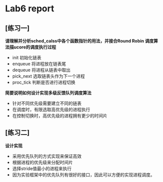 # Lab6 report

## [练习一]
**请理解并分析sched_calss中各个函数指针的用法，并接合Round Robin 调度算法描ucore的调度执行过程**

- init 初始化链表
- enqueue 将进程放在链表尾
- dequeue 将进程从链表中取出
- pick_next 选取链表头作为下一个进程
- proc_tick 判断是否进行进程切换

**简要说明如何设计实现多级反馈队列调度算法**

- 针对不同优先级需要建立不同的链表
- 在调度时，有限选取高优先级的进程执行
- 在控制切换时，高优先级的进程拥有更少的时间片

## [练习二]
**设计实现**

- 采用优先队列的方式实现来保证高效
- 根据进程的优先级来分配时间片
- 选择stride值最小的进程来执行
- 因为实验框架中的优先队列有很好的接口，因此可以方便的实现进程调度。